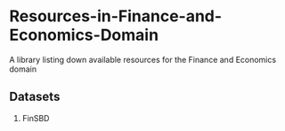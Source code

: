 # Resources-in-Finance-and-Economics-Domain
A library listing down available resources for the Finance and Economics domain

## Datasets
1. FinSBD
